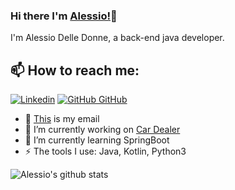 
### Hi there I'm [Alessio!]([https://www.linkedin.com/in/alessio-delle-donne-008a35248/])👋
I'm Alessio Delle Donne, a back-end java developer.<br>
## 📫 How to reach me: 
[![Linkedin](https://i.stack.imgur.com/gVE0j.png)](https://www.linkedin.com/in/alessio-delle-donne-008a35248/) [![GitHub](https://i.stack.imgur.com/tskMh.png) GitHub](https://github.com/ilGrandeWorro) 

- 📧 [This](alessiodelledonne@gmail.com) is my email
- 🔭 I’m currently working on [Car Dealer](https://github.com/develhope/Java23-Team2-Dealer)
- 🌱 I’m currently learning SpringBoot
- ⚡ The tools I use: Java, Kotlin, Python3


![Alessio's github stats](https://github-readme-stats.vercel.app/api?username=IlGrandeWorro&show_icons=true&theme=dark)
